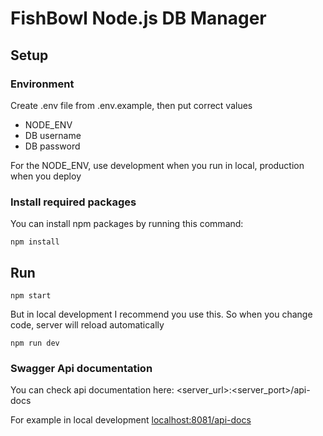 # FishBowl Node.js DB Manager

## Setup

### Environment

Create .env file from .env.example, then put correct values

- NODE_ENV
- DB username
- DB password

For the NODE_ENV, use development when you run in local, production when you deploy

### Install required packages

You can install npm packages by running this command:
```
npm install
```

## Run

```
npm start
```

But in local development I recommend you use this.
So when you change code, server will reload automatically
```
npm run dev
```

### Swagger Api documentation

You can check api documentation here:
<server_url>:<server_port>/api-docs

For example in local development [localhost:8081/api-docs](http://localhost:8081/api-docs)
